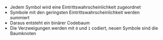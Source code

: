 - Jedem Symbol wird eine Eintrittswahrscheinlichkeit zugeordnet
- Symbole mit den geringsten Eintrittswahrscheinlichkeit werden summiert
- Daraus entsteht ein binärer Codebaum
- Die Verzweigungen werden mit ```0``` und ```1```  codiert, neuen Symbole sind die Baumknoten


